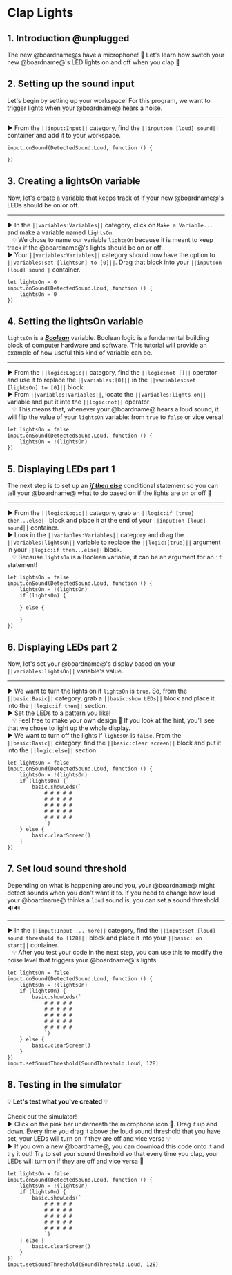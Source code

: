 # Clap Lights

## 1. Introduction @unplugged

The new @boardname@s have a microphone! 🎤 Let's learn how switch your new @boardname@'s LED lights on and off when you clap 👏 

## 2. Setting up the sound input

Let's begin by setting up your workspace! For this program, we want to trigger lights when your @boardname@ hears a noise.

---

► From the ``||input:Input||`` category, find the ``||input:on [loud] sound||`` container and add it to your workspace.

```blocks
input.onSound(DetectedSound.Loud, function () {

})
```

## 3. Creating a lightsOn variable

Now, let's create a variable that keeps track of if your new @boardname@'s LEDs should be on or off.

---

► In the ``||variables:Variables||`` category, click on ``Make a Variable...`` and make a variable named ``lightsOn``.
<br/>
&nbsp;&nbsp; 💡 We chose to name our variable ``lightsOn`` because it is meant to keep track if the @boardname@'s lights should be on or off.
<br/>
► Your ``||variables:Variables||`` category should now have the option to ``||variables:set [lightsOn] to [0]||``. Drag that block into your ``||input:on [loud] sound||`` container.

```blocks
let lightsOn = 0
input.onSound(DetectedSound.Loud, function () {
    lightsOn = 0
})
```

## 4. Setting the lightsOn variable

``lightsOn`` is a [__*Boolean*__](#boolean "has one of two possible values: true or false") variable. Boolean logic is a fundamental building block of computer hardware and software. This tutorial will provide an example of how useful this kind of variable can be.

---

► From the ``||logic:Logic||`` category, find the ``||logic:not []||`` operator and use it to replace the ``||variables:[0]||`` in the ``||variables:set [lightsOn] to [0]||`` block.
<br/>
► From ``||variables:Variables||``, locate the ``||variables:lights on||`` variable and put it into the ``||logic:not||`` operator
<br/>
&nbsp;&nbsp; 💡 This means that, whenever your @boardname@ hears a loud sound, it will flip the value of your ``lightsOn`` variable: from ``true`` to ``false`` or vice versa!

```blocks
let lightsOn = false
input.onSound(DetectedSound.Loud, function () {
    lightsOn = !(lightsOn)
})
```

## 5. Displaying LEDs part 1

The next step is to set up an [__*if then else*__](#ifthenelse "runs some code if a Boolean condition is true and different code if the condition is false") conditional statement so you can tell your @boardname@ what to do based on if the lights are on or off 🔆

---

► From the ``||logic:Logic||`` category, grab an ``||logic:if [true] then...else||`` block and place it at the end of your ``||input:on [loud] sound||`` container.
<br/>
► Look in the ``||variables:Variables||`` category and drag the ``||variables:lightsOn||`` variable to replace the ``||logic:[true]||`` argument in your ``||logic:if then...else||`` block.
󠀢<br/>
&nbsp;&nbsp; 💡 Because ``lightsOn`` is a Boolean variable, it can be an argument for an ``if`` statement!
<br/>

```blocks
let lightsOn = false
input.onSound(DetectedSound.Loud, function () {
    lightsOn = !(lightsOn)
    if (lightsOn) {
    	
    } else {
    	
    }
})
```

## 6. Displaying LEDs part 2

Now, let's set your @boardname@'s display based on your ``||variables:lightsOn||`` variable's value.

---

► We want to turn the lights on if ``lightsOn`` is ``true``. So, from the ``||basic:Basic||`` category, grab a ``||basic:show LEDs||`` block and place it into the ``||logic:if then||`` section.
<br/>
► Set the LEDs to a pattern you like!
<br/>
&nbsp;&nbsp; 💡 Feel free to make your own design 🎨 If you look at the hint, you'll see that we chose to light up the whole display.
󠀢<br/>
► We want to turn off the lights if ``lightsOn`` is ``false``. From the ``||basic:Basic||`` category, find the ``||basic:clear screen||`` block and put it into the ``||logic:else||`` section.

```blocks
let lightsOn = false
input.onSound(DetectedSound.Loud, function () {
    lightsOn = !(lightsOn)
    if (lightsOn) {
    	basic.showLeds(`
            # # # # #
            # # # # #
            # # # # #
            # # # # #
            # # # # #
            `)
    } else {
    	basic.clearScreen()
    }
})
```

## 7. Set loud sound threshold

Depending on what is happening around you, your @boardname@ might detect sounds when you don't want it to. If you need to change how loud your @boardname@ thinks a ``loud`` sound is, you can set a sound threshold 🔉🔊

---

► In the ``||input:Input ... more||`` category, find the ``||input:set [loud] sound threshold to [128]||`` block and place it into your ``||basic: on start||`` container.
<br/>
&nbsp;&nbsp; 💡 After you test your code in the next step, you can use this to modify the noise level that triggers your @boardname@'s lights.

```blocks
let lightsOn = false
input.onSound(DetectedSound.Loud, function () {
    lightsOn = !(lightsOn)
    if (lightsOn) {
    	basic.showLeds(`
            # # # # #
            # # # # #
            # # # # #
            # # # # #
            # # # # #
            `)
    } else {
    	basic.clearScreen()
    }
})
input.setSoundThreshold(SoundThreshold.Loud, 128)
```

## 8. Testing in the simulator

💡 **Let's test what you've created** 💡
<br/>
<br/>
Check out the simulator!
<br/>
► Click on the pink bar underneath the microphone icon 🎤. Drag it up and down. Every time you drag it above the loud sound threshold that you have set, your LEDs will turn on if they are off and vice versa 💡
<br/>
► If you own a new @boardname@, you can download this code onto it and try it out! Try to set your sound threshold so that every time you clap, your LEDs will turn on if they are off and vice versa 👏

```blocks
let lightsOn = false
input.onSound(DetectedSound.Loud, function () {
    lightsOn = !(lightsOn)
    if (lightsOn) {
    	basic.showLeds(`
            # # # # #
            # # # # #
            # # # # #
            # # # # #
            # # # # #
            `)
    } else {
    	basic.clearScreen()
    }
})
input.setSoundThreshold(SoundThreshold.Loud, 128)
```